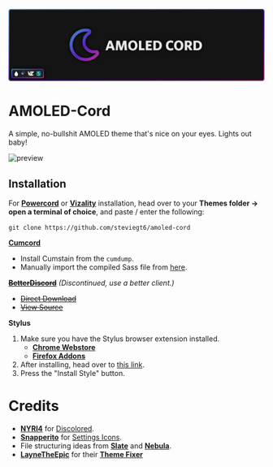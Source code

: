 ![banner](https://raw.githubusercontent.com/steviegt6/amoled-cord/main/assets/readme/banner.png) 

# AMOLED-Cord
A simple, no-bullshit AMOLED theme that's nice on your eyes. Lights out baby!

![preview](https://raw.githubusercontent.com/steviet6/amoled-cord/main/assets/readme/main-preview.png)

## Installation
For **[Powercord](http://powercord.dev/)** or **[Vizality](https://vizality.com/)** installation, head over to your **Themes folder -> open a terminal of choice**, and paste / enter the following:
```
git clone https://github.com/steviegt6/amoled-cord
```

**[Cumcord](https://cumcord.com/)**
- Install Cumstain from the `cumdump`.
- Manually import the compiled Sass file from [here](https://raw.githubusercontent.com/steviegt6/amoled-cord/main/build/index.css).

~~**[BetterDiscord](https://betterdiscord.app/)**~~ _(Discontinued, use a better client.)_
<!-- - [Direct Download](https://betterdiscord.net/ghdl?id=3625) -->
- ~~[Direct Download](https://github.com/steviegt6/amoled-cord/releases/download/temp-bd-download/AMOLED-Cord.theme.css)~~ <!-- temporary direct download -->
- ~~[View Source](https://luckfire.github.io/amoled-cord/src/support/compiled.css)~~

**Stylus**
1. Make sure you have the Stylus browser extension installed.
    - **[Chrome Webstore](https://chrome.google.com/webstore/detail/stylus/clngdbkpkpeebahjckkjfobafhncgmne)**
    - **[Firefox Addons](https://addons.mozilla.org/en-US/firefox/addon/styl-us/)**
2. After installing, head over to [this link](https://luckfire.github.io/amoled-cord/src/support/AMOLED-Cord.user.css).
3. Press the "Install Style" button.

<!-- todo -->
# Credits
- **[NYRI4](https://github.com/NYRI4/Discolored)** for [Discolored](https://github.com/NYRI4/Discolored).
- **[Snapperito](https://github.com/Snapperito/)** for [Settings Icons](https://github.com/snappercord/Settings-Icons).
- File structuring ideas from **[Slate](https://github.com/DiscordStyles/Slate)** and **[Nebula](https://github.com/Loremly/Nebula)**.
- **[LayneTheEpic](https://github.com/laynetheepic)** for their **[Theme Fixer](https://laynetheepic.github.io/projects/pc-theme-converter/)**
